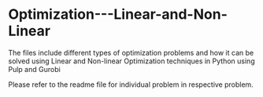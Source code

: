 # Optimization---Linear-and-Non-Linear
The files include different types of optimization problems and how it can be solved using Linear and Non-linear Optimization techniques in Python using Pulp and Gurobi

Please refer to the readme file for individual problem in respective problem. 
